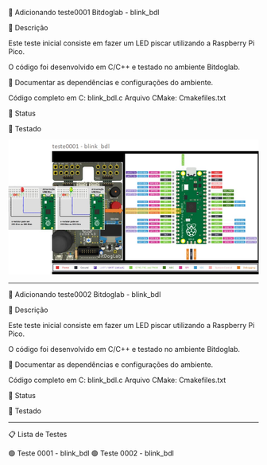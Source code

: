 🚀 Adicionando teste0001 Bitdoglab - blink_bdl

📌 Descrição

Este teste inicial consiste em fazer um LED piscar utilizando a Raspberry Pi Pico.

O código foi desenvolvido em C/C++ e testado no ambiente Bitdoglab.

📝 Documentar as dependências e configurações do ambiente.

Código completo em C: blink_bdl.c
Arquivo CMake: Cmakefiles.txt 

🔧 Status

🚧 Testado

![Projeto final - teste0001](teste0001.jpg)
___
🚀 Adicionando teste0002 Bitdoglab - blink_bdl

📌 Descrição

Este teste inicial consiste em fazer um LED piscar utilizando a Raspberry Pi Pico.

O código foi desenvolvido em C/C++ e testado no ambiente Bitdoglab.

📝 Documentar as dependências e configurações do ambiente.

Código completo em C: blink_bdl.c
Arquivo CMake: Cmakefiles.txt 

🔧 Status

🚧 Testado
___

📋 Lista de Testes

🟢 Teste 0001 - blink_bdl
🟢 Teste 0002 - blink_bdl
